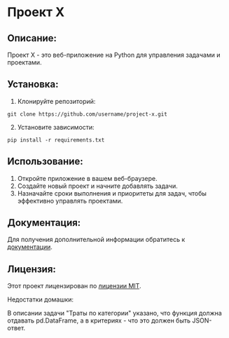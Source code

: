# Проект X
## Описание:
Проект X - это веб-приложение на Python для управления задачами и проектами.
## Установка:
1. Клонируйте репозиторий:
```
git clone https://github.com/username/project-x.git
```
2. Установите зависимости:
```
pip install -r requirements.txt
```
## Использование:
1. Откройте приложение в вашем веб-браузере.
2. Создайте новый проект и начните добавлять задачи.
3. Назначайте сроки выполнения и приоритеты для задач, чтобы эффективно управлять проектами.
## Документация:
Для получения дополнительной информации обратитесь к [документации](docs/README.md).
## Лицензия:
Этот проект лицензирован по [лицензии MIT](LICENSE).





Недостатки домашки: 


В описании задачи "Траты по категории" указано, что функция должна отдавать pd.DataFrame, а в критериях - что это должен быть JSON-ответ. 